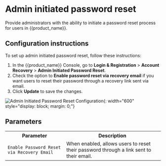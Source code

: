 # Admin initiated password reset

Provide administrators with the ability to initiate a password reset process for users in {{product_name}}.

## Configuration instructions

To set up admin initiated password reset, follow these instructions:

1. In the {{product_name}} Console, go to **Login & Registration** > **Account Recovery** > **Admin Initiated 
   Password Reset**.
2. Check the option to **Enable password reset via recovery email** if you want users to reset their password through a recovery link sent via email.
3. Click **Update** to save the changes.

![Admin Initiated Password Reset Configuration]({{base_path}}/assets/img/guides/account-configurations/admin-initiated-password-reset.png){: width="600" style="display: block; margin: 0;"}

## Parameters

<table>
  <tr>
    <th>Parameter</th>
    <th>Description</th>
  </tr>
  <tr>
    <td><code>Enable Password Reset via Recovery Email</code></td>
    <td>When enabled, allows users to reset their password through a link sent to their email.</td>
  </tr>
</table>
